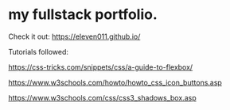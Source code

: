 # my fullstack portfolio.

Check it out: https://eleven011.github.io/

Tutorials followed:

https://css-tricks.com/snippets/css/a-guide-to-flexbox/

https://www.w3schools.com/howto/howto_css_icon_buttons.asp

https://www.w3schools.com/css/css3_shadows_box.asp


